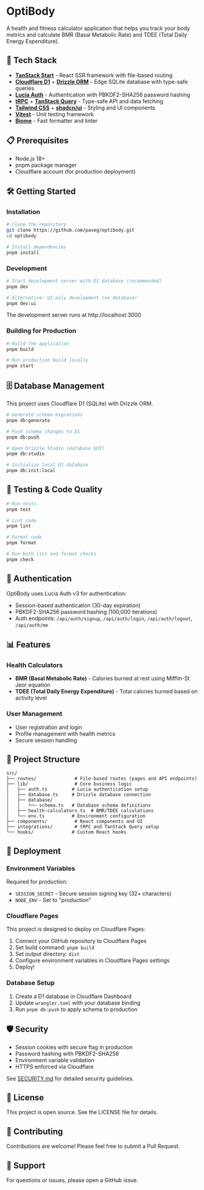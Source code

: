 # OptiBody

A health and fitness calculator application that helps you track your body metrics and calculate BMR (Basal Metabolic Rate) and TDEE (Total Daily Energy Expenditure).

## 🚀 Tech Stack

- **[TanStack Start](https://tanstack.com/start)** - React SSR framework with file-based routing
- **[Cloudflare D1](https://developers.cloudflare.com/d1/)** + **[Drizzle ORM](https://orm.drizzle.team/)** - Edge SQLite database with type-safe queries
- **[Lucia Auth](https://lucia-auth.com/)** - Authentication with PBKDF2-SHA256 password hashing
- **[tRPC](https://trpc.io/)** + **[TanStack Query](https://tanstack.com/query)** - Type-safe API and data fetching
- **[Tailwind CSS](https://tailwindcss.com/)** + **[shadcn/ui](https://ui.shadcn.com/)** - Styling and UI components
- **[Vitest](https://vitest.dev/)** - Unit testing framework
- **[Biome](https://biomejs.dev/)** - Fast formatter and linter

## 📋 Prerequisites

- Node.js 18+ 
- pnpm package manager
- Cloudflare account (for production deployment)

## 🛠️ Getting Started

### Installation

```bash
# Clone the repository
git clone https://github.com/paveg/optibody.git
cd optibody

# Install dependencies
pnpm install
```

### Development

```bash
# Start development server with D1 database (recommended)
pnpm dev

# Alternative: UI-only development (no database)
pnpm dev:ui
```

The development server runs at http://localhost:3000

### Building for Production

```bash
# Build the application
pnpm build

# Run production build locally
pnpm start
```

## 🗄️ Database Management

This project uses Cloudflare D1 (SQLite) with Drizzle ORM.

```bash
# Generate schema migrations
pnpm db:generate

# Push schema changes to D1
pnpm db:push

# Open Drizzle Studio (database GUI)
pnpm db:studio

# Initialize local D1 database
pnpm db:init:local
```

## 🧪 Testing & Code Quality

```bash
# Run tests
pnpm test

# Lint code
pnpm lint

# Format code
pnpm format

# Run both lint and format checks
pnpm check
```

## 🔐 Authentication

OptiBody uses Lucia Auth v3 for authentication:

- Session-based authentication (30-day expiration)
- PBKDF2-SHA256 password hashing (100,000 iterations)
- Auth endpoints: `/api/auth/signup`, `/api/auth/login`, `/api/auth/logout`, `/api/auth/me`

## 📊 Features

### Health Calculators
- **BMR (Basal Metabolic Rate)** - Calories burned at rest using Mifflin-St Jeor equation
- **TDEE (Total Daily Energy Expenditure)** - Total calories burned based on activity level

### User Management
- User registration and login
- Profile management with health metrics
- Secure session handling

## 📁 Project Structure

```
src/
├── routes/              # File-based routes (pages and API endpoints)
├── lib/                 # Core business logic
│   ├── auth.ts         # Lucia authentication setup
│   ├── database.ts     # Drizzle database connection
│   ├── database/
│   │   └── schema.ts   # Database schema definitions
│   ├── health-calculators.ts  # BMR/TDEE calculations
│   └── env.ts          # Environment configuration
├── components/          # React components and UI
├── integrations/        # tRPC and TanStack Query setup
└── hooks/              # Custom React hooks
```

## 🚀 Deployment

### Environment Variables

Required for production:

- `SESSION_SECRET` - Secure session signing key (32+ characters)
- `NODE_ENV` - Set to "production"

### Cloudflare Pages

This project is designed to deploy on Cloudflare Pages:

1. Connect your GitHub repository to Cloudflare Pages
2. Set build command: `pnpm build`
3. Set output directory: `dist`
4. Configure environment variables in Cloudflare Pages settings
5. Deploy!

### Database Setup

1. Create a D1 database in Cloudflare Dashboard
2. Update `wrangler.toml` with your database binding
3. Run `pnpm db:push` to apply schema to production

## 🛡️ Security

- Session cookies with secure flag in production
- Password hashing with PBKDF2-SHA256
- Environment variable validation
- HTTPS enforced via Cloudflare

See [SECURITY.md](./SECURITY.md) for detailed security guidelines.

## 📝 License

This project is open source. See the LICENSE file for details.

## 🤝 Contributing

Contributions are welcome! Please feel free to submit a Pull Request.

## 📧 Support

For questions or issues, please open a GitHub issue.